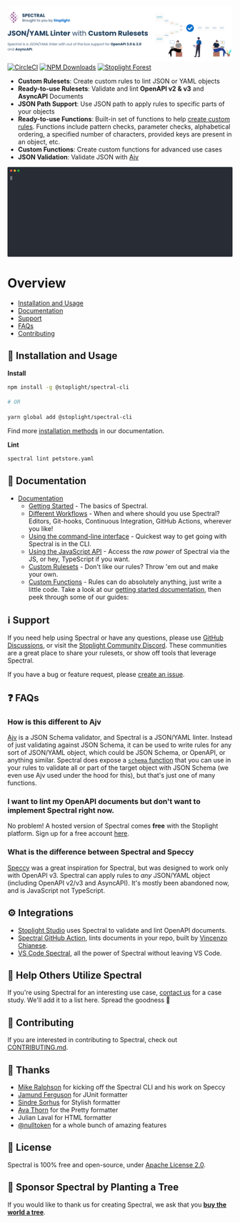 [![Demo of Spectral linting an OpenAPI document from the CLI](./docs/img/readme-header.svg)](https://stoplight.io/api-governance?utm_source=github&utm_medium=spectral&utm_campaign=readme)
[![CircleCI](https://img.shields.io/circleci/build/github/stoplightio/spectral/master)](https://circleci.com/gh/stoplightio/spectral) [![NPM Downloads](https://img.shields.io/npm/dw/@stoplight/spectral?color=blue)](https://www.npmjs.com/package/@stoplight/spectral) [![Stoplight Forest](https://img.shields.io/ecologi/trees/stoplightinc)][stoplight_forest]

- **Custom Rulesets**: Create custom rules to lint JSON or YAML objects
- **Ready-to-use Rulesets**: Validate and lint **OpenAPI v2 & v3** and **AsyncAPI** Documents
- **JSON Path Support**: Use JSON path to apply rules to specific parts of your objects
- **Ready-to-use Functions**: Built-in set of functions to help [create custom rules](https://meta.stoplight.io/docs/spectral/docs/guides/4-custom-rulesets.md#adding-rules). Functions include pattern checks, parameter checks, alphabetical ordering, a specified number of characters, provided keys are present in an object, etc.
- **Custom Functions**: Create custom functions for advanced use cases
- **JSON Validation**: Validate JSON with [Ajv](https://www.npmjs.com/package/ajv)

![Demo of Spectral linting an OpenAPI document from the CLI](./docs/img/demo.svg)

# Overview

- [Installation and Usage](#-installation-and-Usage)
- [Documentation](#-documentation)
- [Support](#-support)
- [FAQs](#-faqs)
- [Contributing](#-contributing)

## 🧰 Installation and Usage

**Install**

```bash
npm install -g @stoplight/spectral-cli

# OR

yarn global add @stoplight/spectral-cli
```

Find more [installation methods](https://meta.stoplight.io/docs/spectral/docs/getting-started/2-installation.md) in our documentation.

**Lint**

```bash
spectral lint petstore.yaml
```

## 📖 Documentation

- [Documentation](https://meta.stoplight.io/docs/spectral/docs/getting-started/1-concepts.md)
  - [Getting Started](https://meta.stoplight.io/docs/spectral/docs/getting-started/1-concepts.md) - The basics of Spectral.
  - [Different Workflows](https://meta.stoplight.io/docs/spectral/docs/guides/1-workflows.md) - When and where should you use Spectral? Editors, Git-hooks, Continuous Integration, GitHub Actions, wherever you like!
  - [Using the command-line interface](https://meta.stoplight.io/docs/spectral/docs/guides/2-cli.md) - Quickest way to get going with Spectral is in the CLI.
  - [Using the JavaScript API](https://meta.stoplight.io/docs/spectral/docs/guides/3-javascript.md) - Access the _raw power_ of Spectral via the JS, or hey, TypeScript if you want.
  - [Custom Rulesets](https://meta.stoplight.io/docs/spectral/docs/guides/4-custom-rulesets.md) - Don't like our rules? Throw 'em out and make your own.
  - [Custom Functions](https://meta.stoplight.io/docs/spectral/docs/guides/5-custom-functions.md) - Rules can do absolutely anything, just write a little code.
    Take a look at our [getting started documentation](https://meta.stoplight.io/docs/spectral/docs/getting-started/1-concepts.md), then peek through some of our guides:

## ℹ️ Support

If you need help using Spectral or have any questions, please use [GitHub Discussions](https://github.com/stoplightio/spectral/discussions), or visit the [Stoplight Community Discord](https://discord.com/invite/stoplight). These communities are a great place to share your rulesets, or show off tools that leverage Spectral.

If you have a bug or feature request, please [create an issue](https://github.com/stoplightio/spectral/issues).

## ❓ FAQs

### How is this different to Ajv

[Ajv](https://www.npmjs.com/package/ajv) is a JSON Schema validator, and Spectral is a JSON/YAML linter. Instead of just validating against JSON Schema, it can be used to write rules for any sort of JSON/YAML object, which could be JSON Schema, or OpenAPI, or anything similar. Spectral does expose a [`schema` function](https://meta.stoplight.io/docs/spectral/docs/reference/functions.md) that you can use in your rules to validate all or part of the target object with JSON Schema (we even use Ajv used under the hood for this), but that's just one of many functions.

### I want to lint my OpenAPI documents but don't want to implement Spectral right now.

No problem! A hosted version of Spectral comes **free** with the Stoplight platform. Sign up for a free account [here](https://stoplight.io/?utm_source=github&utm_medium=spectral&utm_campaign=readme).

### What is the difference between Spectral and Speccy

[Speccy](https://github.com/wework/speccy) was a great inspiration for Spectral, but was designed to work only with OpenAPI v3. Spectral can apply rules to _any_ JSON/YAML object (including OpenAPI v2/v3 and AsyncAPI). It's mostly been abandoned now, and is JavaScript not TypeScript.

## ⚙️ Integrations

- [Stoplight Studio](https://stoplight.io/studio?utm_source=github&utm_medium=spectral&utm_campaign=readme) uses Spectral to validate and lint OpenAPI documents.
- [Spectral GitHub Action](https://github.com/stoplightio/spectral-action), lints documents in your repo, built by [Vincenzo Chianese](https://github.com/XVincentX/).
- [VS Code Spectral](https://github.com/stoplightio/vscode-spectral), all the power of Spectral without leaving VS Code.

## 🏁 Help Others Utilize Spectral

If you're using Spectral for an interesting use case, [contact us](mailto:growth@stoplight.io) for a case study. We'll add it to a list here. Spread the goodness 🎉

## 👏 Contributing

If you are interested in contributing to Spectral, check out [CONTRIBUTING.md](CONTRIBUTING.md).

## 🎉 Thanks

- [Mike Ralphson](https://github.com/MikeRalphson) for kicking off the Spectral CLI and his work on Speccy
- [Jamund Ferguson](https://github.com/xjamundx) for JUnit formatter
- [Sindre Sorhus](https://github.com/sindresorhus) for Stylish formatter
- [Ava Thorn](https://github.com/amthorn) for the Pretty formatter
- Julian Laval for HTML formatter
- [@nulltoken](https://github.com/nulltoken) for a whole bunch of amazing features

## 📜 License

Spectral is 100% free and open-source, under [Apache License 2.0](LICENSE).

## 🌲 Sponsor Spectral by Planting a Tree

If you would like to thank us for creating Spectral, we ask that you [**buy the world a tree**][stoplight_forest].

[stoplight_forest]: https://ecologi.com/stoplightinc
